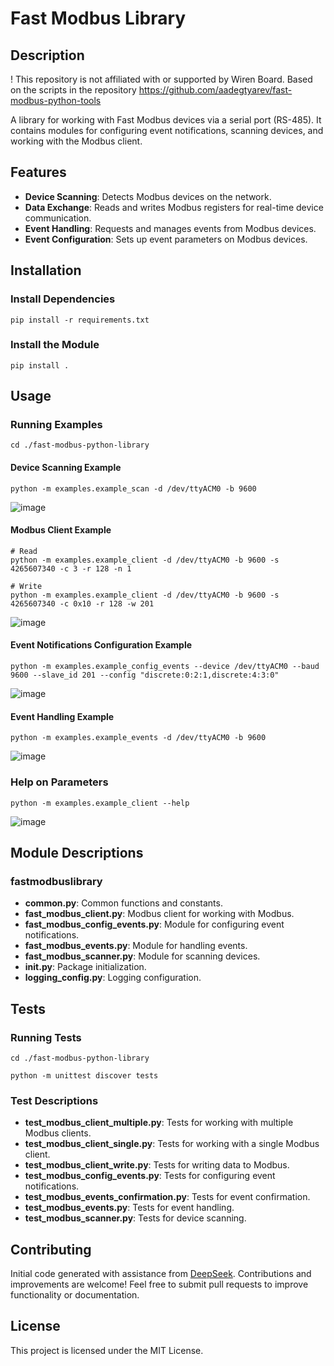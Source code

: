 # Fast Modbus Library

## Description
! This repository is not affiliated with or supported by Wiren Board. Based on the scripts in the repository https://github.com/aadegtyarev/fast-modbus-python-tools

A library for working with Fast Modbus devices via a serial port (RS-485). It contains modules for configuring event notifications, scanning devices, and working with the Modbus client.

## Features
- **Device Scanning**: Detects Modbus devices on the network.
- **Data Exchange**: Reads and writes Modbus registers for real-time device communication.
- **Event Handling**: Requests and manages events from Modbus devices.
- **Event Configuration**: Sets up event parameters on Modbus devices.

## Installation

### Install Dependencies

```
pip install -r requirements.txt
```

### Install the Module

```
pip install .
```

## Usage

### Running Examples

```
cd ./fast-modbus-python-library
```
#### Device Scanning Example

```
python -m examples.example_scan -d /dev/ttyACM0 -b 9600
```
![image](https://github.com/user-attachments/assets/373503a4-6f26-424e-9704-50fe785c9fdf)


#### Modbus Client Example

```
# Read
python -m examples.example_client -d /dev/ttyACM0 -b 9600 -s 4265607340 -c 3 -r 128 -n 1

# Write
python -m examples.example_client -d /dev/ttyACM0 -b 9600 -s 4265607340 -c 0x10 -r 128 -w 201

```
![image](https://github.com/user-attachments/assets/11b5add6-54cc-43ea-a317-3e3f108940e8)

#### Event Notifications Configuration Example

```
python -m examples.example_config_events --device /dev/ttyACM0 --baud 9600 --slave_id 201 --config "discrete:0:2:1,discrete:4:3:0"
```
![image](https://github.com/user-attachments/assets/842f1ea5-6b72-446f-9310-d0d56a949d67)

#### Event Handling Example

```
python -m examples.example_events -d /dev/ttyACM0 -b 9600
```
![image](https://github.com/user-attachments/assets/fef68165-bc67-4616-8f8d-c8d9f8fd1f7c)

### Help on Parameters

```
python -m examples.example_client --help
```
![image](https://github.com/user-attachments/assets/6ca6ca34-e618-4862-9c51-79ab282f0f01)


## Module Descriptions

### fastmodbuslibrary

- **common.py**: Common functions and constants.
- **fast_modbus_client.py**: Modbus client for working with Modbus.
- **fast_modbus_config_events.py**: Module for configuring event notifications.
- **fast_modbus_events.py**: Module for handling events.
- **fast_modbus_scanner.py**: Module for scanning devices.
- **__init__.py**: Package initialization.
- **logging_config.py**: Logging configuration.

## Tests

### Running Tests
```
cd ./fast-modbus-python-library

python -m unittest discover tests
```

### Test Descriptions

- **test_modbus_client_multiple.py**: Tests for working with multiple Modbus clients.
- **test_modbus_client_single.py**: Tests for working with a single Modbus client.
- **test_modbus_client_write.py**: Tests for writing data to Modbus.
- **test_modbus_config_events.py**: Tests for configuring event notifications.
- **test_modbus_events_confirmation.py**: Tests for event confirmation.
- **test_modbus_events.py**: Tests for event handling.
- **test_modbus_scanner.py**: Tests for device scanning.


## Contributing

Initial code generated with assistance from [DeepSeek](https://chat.deepseek.com/). Contributions and improvements are welcome! Feel free to submit pull requests to improve functionality or documentation.

## License
This project is licensed under the MIT License.
